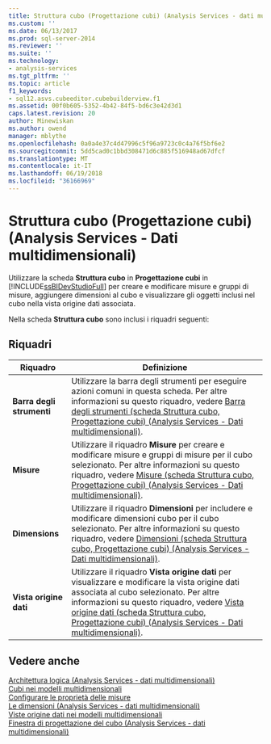 ```yaml
---
title: Struttura cubo (Progettazione cubi) (Analysis Services - dati multidimensionali) | Documenti Microsoft
ms.custom: ''
ms.date: 06/13/2017
ms.prod: sql-server-2014
ms.reviewer: ''
ms.suite: ''
ms.technology:
- analysis-services
ms.tgt_pltfrm: ''
ms.topic: article
f1_keywords:
- sql12.asvs.cubeeditor.cubebuilderview.f1
ms.assetid: 00f0b605-5352-4b42-84f5-bd6c3e42d3d1
caps.latest.revision: 20
author: Minewiskan
ms.author: owend
manager: mblythe
ms.openlocfilehash: 0a0a4e37c4d47996c5f96a9723c0c4a76f5bf6e2
ms.sourcegitcommit: 5dd5cad0c1bbd308471d6c885f516948ad67dfcf
ms.translationtype: MT
ms.contentlocale: it-IT
ms.lasthandoff: 06/19/2018
ms.locfileid: "36166969"
---
```

# <a name="cube-structure-cube-designer-analysis-services---multidimensional-data"></a>Struttura cubo (Progettazione cubi) (Analysis Services - Dati multidimensionali)
  Utilizzare la scheda **Struttura cubo** in **Progettazione cubi** in [!INCLUDE[ssBIDevStudioFull](../includes/ssbidevstudiofull-md.md)] per creare e modificare misure e gruppi di misure, aggiungere dimensioni al cubo e visualizzare gli oggetti inclusi nel cubo nella vista origine dati associata.  
  
 Nella scheda **Struttura cubo** sono inclusi i riquadri seguenti:  
  
## <a name="panes"></a>Riquadri  
  
|Riquadro|Definizione|  
|----------|----------------|  
|**Barra degli strumenti**|Utilizzare la barra degli strumenti per eseguire azioni comuni in questa scheda. Per altre informazioni su questo riquadro, vedere [Barra degli strumenti &#40;scheda Struttura cubo, Progettazione cubi&#41; &#40;Analysis Services - Dati multidimensionali&#41;](toolbar-cube-structure-cube-designer-analysis-services-multidimensional-data.md).|  
|**Misure**|Utilizzare il riquadro **Misure** per creare e modificare misure e gruppi di misure per il cubo selezionato. Per altre informazioni su questo riquadro, vedere [Misure &#40;scheda Struttura cubo, Progettazione cubi&#41; &#40;Analysis Services - Dati multidimensionali&#41;](measures-cube-structure-cube-designer-analysis-services-multidimensional-data.md).|  
|**Dimensions**|Utilizzare il riquadro **Dimensioni** per includere e modificare dimensioni cubo per il cubo selezionato. Per altre informazioni su questo riquadro, vedere [Dimensioni &#40;scheda Struttura cubo, Progettazione cubi&#41; &#40;Analysis Services - Dati multidimensionali&#41;](dimensions-cube-structure-cube-designer-analysis-services-multidimensional-data.md).|  
|**Vista origine dati**|Utilizzare il riquadro **Vista origine dati** per visualizzare e modificare la vista origine dati associata al cubo selezionato. Per altre informazioni su questo riquadro, vedere [Vista origine dati &#40;scheda Struttura cubo, Progettazione cubi&#41; &#40;Analysis Services - Dati multidimensionali&#41;](data-source-view-cube-designer-analysis-services-multidimensional-data.md).|  
  
## <a name="see-also"></a>Vedere anche  
 [Architettura logica &#40;Analysis Services - dati multidimensionali&#41;](multidimensional-models/olap-logical/understanding-microsoft-olap-logical-architecture.md)   
 [Cubi nei modelli multidimensionali](multidimensional-models/cubes-in-multidimensional-models.md)   
 [Configurare le proprietà delle misure](multidimensional-models/configure-measure-properties.md)   
 [Le dimensioni &#40;Analysis Services - dati multidimensionali&#41;](multidimensional-models-olap-logical-dimension-objects/dimensions-analysis-services-multidimensional-data.md)   
 [Viste origine dati nei modelli multidimensionali](multidimensional-models/data-source-views-in-multidimensional-models.md)   
 [Finestra di progettazione del cubo &#40;Analysis Services - dati multidimensionali&#41;](cube-designer-analysis-services-multidimensional-data.md)  
  
  
